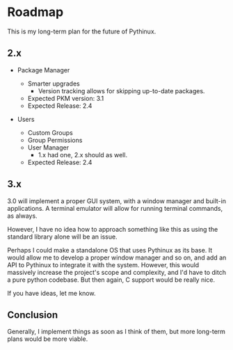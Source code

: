 # Roadmap
This is my long-term plan for the future of Pythinux.
## 2.x
* Package Manager
    - Smarter upgrades
	    + Version tracking allows for skipping up-to-date packages.
	- Expected PKM version: 3.1
	- Expected Release: 2.4
	
* Users
	- Custom Groups
	- Group Permissions
	- User Manager
		+ 1.x had one, 2.x should as well.
	- Expected Release: 2.4
## 3.x	
3.0 will implement a proper GUI system, with a window manager and built-in applications. A terminal emulator will allow for running terminal commands, as always. 

However, I have no idea how to approach something like this as using the standard library alone will be an issue.

Perhaps I could make a standalone OS that uses Pythinux as its base. It would allow me to develop a proper window manager and so on, and add an API to Pythinux to integrate it with the system. However, this would massively increase the project's scope and complexity, and I'd have to ditch a pure python codebase. But then again, C support would be really nice.

If you have ideas, let me know.
## Conclusion	
Generally, I implement things as soon as I think of them, but more long-term plans would be more viable.

